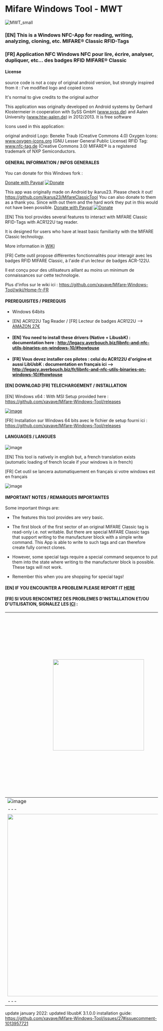 ﻿# Mifare Windows Tool - MWT 
 ![MWT_small](https://user-images.githubusercontent.com/3501675/73345370-3cb78d80-4284-11ea-8c17-e67fa8b54adc.png)
 
### [EN] This is a Windows NFC-App for reading, writing, analyzing, cloning, etc. MIFARE® Classic RFID-Tags

### [FR] Application NFC Windows NFC pour lire, écrire, analyser, dupliquer, etc... des badges RFID MIFARE® Classic

#### License

source code is not a copy of original android version, but strongly inspired from it : I've modified logo and copied icons

It's normal to give credits to the original author

This application was originally developed on Android systems by Gerhard Klostermeier in cooperation with SySS GmbH (www.syss.de) and Aalen University (www.htw-aalen.de) in 2012/2013. It is free software

Icons used in this application:

original android Logo: Beneke Traub
(Creative Commons 4.0)
Oxygen Icons: www.oxygen-icons.org
(GNU Lesser General Public License)
RFID Tag: www.nfc-tag.de
(Creative Commons 3.0)
MIFARE® is a registered trademark of NXP Semiconductors.

#### GENERAL INFORMATION / INFOS GENERALES

You can donate for this Windows fork :

[Donate with Paypal](https://www.paypal.com/cgi-bin/webscr?cmd=_s-xclick&hosted_button_id=V5ZP47AVFHRVY) [![Donate](https://www.paypalobjects.com/en_US/i/btn/btn_donate_SM.gif)](https://www.paypal.com/cgi-bin/webscr?cmd=_s-xclick&hosted_button_id=V5ZP47AVFHRVY)

This app was originally made on Android by ikarus23. Please check it out!
https://github.com/ikarus23/MifareClassicTool
You can also donate to them as a thank you. Since with out them and the hard work they put in this would not have been possible.
[Donate with Paypal](https://www.paypal.com/cgi-bin/webscr?cmd=_s-xclick&hosted_button_id=24ET8A36XLMNW) [![Donate](https://www.paypalobjects.com/en_US/i/btn/btn_donate_SM.gif)](https://www.paypal.com/cgi-bin/webscr?cmd=_s-xclick&hosted_button_id=24ET8A36XLMNW)

[EN] This tool provides several features to interact with MIFARE Classic RFID-Tags with ACR122U tag reader.


It is designed for users who have at least basic familiarity with the MIFARE Classic technology.

More information in <a href="https://github.com/xavave/Mifare-Windows-Tool/wiki">WIKI<a/> 
 
[FR] Cette outil propose différentes fonctionnalités pour interagir avec les badges RFID MIFARE Classic, à l'aide d'un lecteur de badges ACR-122U.

Il est conçu pour des utilisateurs aillant au moins un minimum de connaissances sur cette technologie.

Plus d'infos sur le wiki ici : https://github.com/xavave/Mifare-Windows-Tool/wiki/Home-fr-FR

#### PREREQUISITES / PREREQUIS

- Windows 64bits
- [EN] ACR122U Tag Reader / [FR] Lecteur de badges ACR122U --> [AMAZON 27€](https://www.amazon.fr/Luxtech-ACR122U-Lecteur-Contactless-Reader/dp/B078YXN3PH/ref=sr_1_4?__mk_fr_FR=%C3%85M%C3%85%C5%BD%C3%95%C3%91&keywords=acr122U&qid=1580658444&s=kitchen&sr=1-4-catcorr)

- #### [EN] You need to install these drivers (Native + LibusbK) : documentation here : http://legacy.averbouch.biz/libnfc-and-nfc-utils-binaries-on-windows-10/#howtouse

- #### [FR] Vous devez installer ces pilotes : celui du ACR122U d'origine et aussi LibUsbK : documentation en français ici --> http://legacy.averbouch.biz/fr/libnfc-and-nfc-utils-binaries-on-windows-10/#howtouse 

#### [EN] DOWNLOAD [FR] TELECHARGEMENT / INSTALLATION

[EN] Windows x64 : With MSI Setup provided here : https://github.com/xavave/Mifare-Windows-Tool/releases

[![image](https://user-images.githubusercontent.com/3501675/73595182-df3a6f80-4515-11ea-915a-011c9f363317.png)](https://github.com/xavave/Mifare-Windows-Tool/releases)


[FR] Installation sur Windows 64 bits avec le fichier de setup fourni ici : https://github.com/xavave/Mifare-Windows-Tool/releases

#### LANGUAGES / LANGUES

![image](https://user-images.githubusercontent.com/3501675/73600638-85589a80-4553-11ea-9637-1ede0cd8856c.png)

[EN] This tool is natively in english but, a french translation exists (automatic loading of french locale if your windows is in french)

[FR] Cet outil se lancera automatiquement en français si votre windows est en français

![image](https://user-images.githubusercontent.com/3501675/73377680-b0c35700-42bf-11ea-8002-4fda409fd045.png)


#### IMPORTANT NOTES / REMARQUES IMPORTANTES

Some important things are:

- The features this tool provides are very basic.

- The first block of the first sector of an original
MIFARE Classic tag is read-only i.e. not writable. But there
are special MIFARE Classic tags that support writing to the
manufacturer block with a simple write command. This App is able to
write to such tags and can therefore create fully correct clones.

- However, some special tags require a special command sequence
to put them into the state where writing to the manufacturer block is possible.
These tags will not work.

- Remember this when you are shopping for special tags!

#### [EN] IF YOU ENCOUNTER A PROBLEM PLEASE REPORT IT <a href="https://github.com/xavave/Mifare-Windows-Tool/issues">HERE</a> 

#### [FR] SI VOUS RENCONTREZ DES PROBLEMES D'INSTALLATION ET/OU D'UTILISATION, SIGNALEZ LES <a href="https://github.com/xavave/Mifare-Windows-Tool/issues">ICI</a>  :

| <img src="https://user-images.githubusercontent.com/3501675/73281623-8c4c7980-41f0-11ea-967b-f649b0147f0a.png" width="300" height="auto" /> | <img src="https://user-images.githubusercontent.com/3501675/73309783-3f35cb00-4223-11ea-9df6-73375f301b28.png" width="600" height="auto" /> |
|---|---|
| ![image](https://user-images.githubusercontent.com/3501675/73364730-57e9c380-42ab-11ea-8a4c-31f3b0dace5c.png) |  ![image](https://user-images.githubusercontent.com/3501675/73280408-c3219000-41ee-11ea-8e17-c7e6b5b952b8.png) |
|---|---|
| <img src="https://user-images.githubusercontent.com/3501675/73311455-b91b8380-4226-11ea-8ff7-c53153d2ab51.png" width="600" height="auto" /> | <img src="https://user-images.githubusercontent.com/3501675/73455790-073c9e00-4371-11ea-8d52-8b9b7bde8c3d.png" width="500" height="auto" /> |  
|---|---|

update january 2022: updated libusbK 3.1.0.0 installation guide: https://github.com/xavave/Mifare-Windows-Tool/issues/27#issuecomment-1013957721
